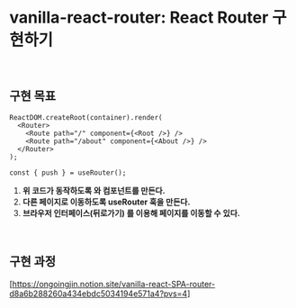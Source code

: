 # vanilla-react-router: React Router 구현하기
<br>

## 구현 목표
```tsx
ReactDOM.createRoot(container).render(
  <Router>
    <Route path="/" component={<Root />} />
    <Route path="/about" component={<About />} />
  </Router>
);

const { push } = useRouter();
```

1. **위 코드가 동작하도록 <Router> 와 <Route> 컴포넌트를 만든다.**
2. **다른 페이지로 이동하도록 useRouter 훅을 만든다.**
3. **브라우저 인터페이스(뒤로가기) 를 이용해 페이지를 이동할 수 있다.**
<br>

## 구현 과정
[https://ongoingjin.notion.site/vanilla-react-SPA-router-d8a6b288260a434ebdc5034194e571a4?pvs=4]

